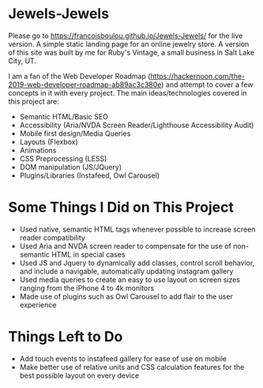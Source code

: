 # Jewels-Jewels

Please go to https://francoisboulou.github.io/Jewels-Jewels/ for the live version.
A simple static landing page for an online jewelry store. A version of this site was built by me for Ruby's Vintage, a small business in Salt Lake City, UT.

I am a fan of the Web Developer Roadmap (https://hackernoon.com/the-2019-web-developer-roadmap-ab89ac3c380e) and attempt to cover 
a few concepts in it with every project. The main ideas/technologies covered in this project are:

* Semantic HTML/Basic SEO
* Accessibility (Aria/NVDA Screen Reader/Lighthouse Accessibility Audit)
* Mobile first design/Media Queries
* Layouts (Flexbox)
* Animations
* CSS Preprocessing (LESS)
* DOM manipulation (JS/JQuery)
* Plugins/Libraries (Instafeed, Owl Carousel) 

# Some Things I Did on This Project

* Used native, semantic HTML tags whenever possible to increase screen reader compatibility
* Used Aria and NVDA screen reader to compensate for the use of non-semantic HTML in special cases
* Used JS and Jquery to dynamically add classes, control scroll behavior, and include a navigable, automatically updating instagram gallery
* Used media queries to create an easy to use layout on screen sizes ranging from the iPhone 4 to 4k monitors
* Made use of plugins such as Owl Carousel to add flair to the user experience

# Things Left to Do

* Add touch events to instafeed gallery for ease of use on mobile 
* Make better use of relative units and CSS calculation features for the best possible layout on every device
